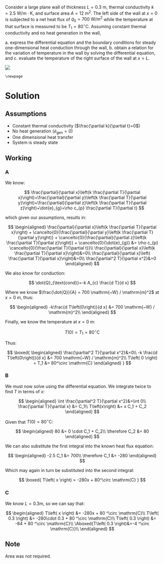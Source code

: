 Consider a large plane wall of thickness $L=0.3 \mathrm{~m}$, thermal
conductivity $k=2.5 \mathrm{~W} / \mathrm{m} \cdot \mathrm{K}$, and
surface area $A= 12 \mathrm{~m}^{2}$. The left side of the wall at $x=0$
is subjected to a net heat flux of
$\dot{q}_{0}=700 \mathrm{~W} / \mathrm{m}^{2}$ while the temperature at
that surface is measured to be $T_{1}=80^{\circ} \mathrm{C}$. Assuming
constant thermal conductivity and no heat generation in the wall,

a.  express the differential equation and the boundary conditions for
    steady one-dimensional heat conduction through the wall,
b.  obtain a relation for the variation of temperature in the wall by
    solving the differential equation, and
c.  evaluate the temperature of the right surface of the wall at $x=L$.

![](!imgdir/6d31695c911319a07a082cf55b77a86fd5bf91c5.png)

```{=tex}
\newpage
```
# Solution

## Assumptions

-   Constant thermal conductivity ($\frac{\partial k}{\partial t}=0$)
-   No heat generation ($\dot{e}_\mathrm{gen}=0$)
-   One dimensional heat transfer
-   System is steady state

## Working

### A

We know:

$$
\frac{\partial}{\partial x}\left(k \frac{\partial T}{\partial x}\right)+\frac{\partial}{\partial y}\left(k \frac{\partial T}{\partial y}\right)+\frac{\partial}{\partial z}\left(k \frac{\partial T}{\partial z}\right)+\dot{e}_{g}=\rho c_{p} \frac{\partial T}{\partial t}
$$

which given our assumptions, results in:

$$
\begin{aligned}
\frac{\partial}{\partial x}\left(k \frac{\partial T}{\partial x}\right)
+
\cancelto{0}{\frac{\partial}{\partial y}\left(k \frac{\partial T}{\partial y}\right)}
+
\cancelto{0}{\frac{\partial}{\partial z}\left(k \frac{\partial T}{\partial z}\right)}
+
\cancelto{0}{\dot{e}_{g}}
&=
\rho c_{p} \cancelto{0}{\frac{\partial T}{\partial t}}\\
\frac{\partial}{\partial x}\left(k \frac{\partial T}{\partial x}\right)&=0\\
\frac{\partial}{\partial x}\left( \frac{\partial T}{\partial x}\right)&=0\\
\frac{\partial^2 T}{\partial x^2}&=0
\end{aligned}
$$

We also know for conduction:

$$
\dot{Q}_{\text{cond}}=-k A_{c} \frac{d T}{d x}
$$

Where we know $\frac{\dot{Q}}{A} = 700 \mathrm{~W} / \mathrm{m}^2$ at
$x=0 \mathrm{~m}$, thus:

$$
\begin{aligned}
-k\frac{d T\left(0\right)}{d x} &= 700 \mathrm{~W} / \mathrm{m}^2\\
\end{aligned}
$$

Finally, we know the temperature at $x=0\mathrm{~m}$:

$$
T\left( 0 \right) = T_1 = 80^\circ \mathrm{C}
$$

Thus:

$$
\boxed{
\begin{aligned}
\frac{\partial^2 T}{\partial x^2}&=0\\
-k \frac{d T\left(0\right)}{d x} &= 700 \mathrm{~W} / \mathrm{m}^2\\
T\left( 0 \right) = T_1 &= 80^\circ \mathrm{C}
\end{aligned}
}
$$

### B

We must now solve using the differential equation. We integrate twice to
find $T$ in terms of $x$:

$$
\begin{aligned}
\int \frac{\partial^2 T}{\partial x^2}&=\int 0\\
\frac{\partial T}{\partial x} &= C_1\\
T\left(x\right) &= x C_1 + C_2
\end{aligned}
$$

Given that $T\left(0\right)=80^\circ \mathrm{C}$:

$$
\begin{aligned}
80 &= 0 \cdot C_1 + C_2\\
\therefore C_2 &= 80
\end{aligned}
$$

We can also substitute the first integral into the known heat flux
equation:

$$
\begin{aligned}
-2.5 C_1 &= 700\\
\therefore C_1 &= -280
\end{aligned}
$$

Which may again in turn be substituted into the second integral:

$$
\boxed{
T\left( x \right) = -280x + 80^\circ \mathrm{C}
}
$$

### C

We know $L=0.3 \mathrm{m}$, so we can say that:

$$
\begin{aligned}
T\left( x \right) &= -280x + 80 ^\circ \mathrm{C}\\
T\left( 0.3 \right) &= -280\cdot 0.3 + 80 ^\circ \mathrm{C}\\
T\left( 0.3 \right) &= -84 + 80 ^\circ \mathrm{C}\\
\Aboxed{T\left( 0.3 \right)&=-4 ^\circ \mathrm{C}}\\
\end{aligned}
$$

## Note

Area was not required.
